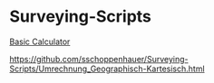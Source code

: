 # Surveying-Scripts

[Basic Calculator](https://github.com/sschoppenhauer/Surveying-Scripts/blob/master/Rechner.html)

https://github.com/sschoppenhauer/Surveying-Scripts/Umrechnung_Geographisch-Kartesisch.html
